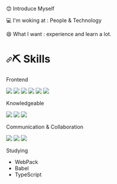 

😊 Introduce Myself

💻 I'm woking at : People & Technology

😄 What I want : experience and learn a lot.

<h1 dir="auto"><a id="user-content-️-skills" class="anchor" aria-hidden="true" href="#️-skills"><svg class="octicon octicon-link" viewBox="0 0 16 16" version="1.1" width="16" height="16" aria-hidden="true"><path fill-rule="evenodd" d="M7.775 3.275a.75.75 0 001.06 1.06l1.25-1.25a2 2 0 112.83 2.83l-2.5 2.5a2 2 0 01-2.83 0 .75.75 0 00-1.06 1.06 3.5 3.5 0 004.95 0l2.5-2.5a3.5 3.5 0 00-4.95-4.95l-1.25 1.25zm-4.69 9.64a2 2 0 010-2.83l2.5-2.5a2 2 0 012.83 0 .75.75 0 001.06-1.06 3.5 3.5 0 00-4.95 0l-2.5 2.5a3.5 3.5 0 004.95 4.95l1.25-1.25a.75.75 0 00-1.06-1.06l-1.25 1.25a2 2 0 01-2.83 0z"></path></svg></a><g-emoji class="g-emoji" alias="pick" fallback-src="https://github.githubassets.com/images/icons/emoji/unicode/26cf.png">⛏️</g-emoji> Skills</h1>

Frontend

 <img src="https://img.shields.io/badge/JavaScript-F7DF1E?style=flat-square&logo=JavaScript&logoColor=white"/></a> <img src="https://img.shields.io/badge/HTML-E34F26?style=flat&logo=HTML5&logoColor=white"/></a> <img src="https://img.shields.io/badge/CSS-1572B6?style=flat&logo=CSS3&logoColor=white"/></a> <img src="https://img.shields.io/badge/React-61DAFB?style=flat&logo=React&logoColor=white"/></a> <img src="https://img.shields.io/badge/Redux-764ABC?style=flat&logo=Redux&logoColor=white"/></a> <img src="https://img.shields.io/badge/StyledComponents-DB7093?style=flat&logo=styledComponents&logoColor=white"/></a>

       

Knowledgeable

<img src="https://img.shields.io/badge/Java-007396?style=flat&logo=Java&logoColor=white"/></a> <img src="https://img.shields.io/badge/MySQL-4479A1?style=flat&logo=MySQL&logoColor=white"/></a> <img src="https://img.shields.io/badge/Spring-6DB33F?style=flat&logo=Spring&logoColor=white"/></a>
 

Communication & Collaboration

<img src="https://img.shields.io/badge/Notion-000000?style=flat&logo=Notion&logoColor=white"/></a> <img src="https://img.shields.io/badge/Slack-4A154B?style=flat&logo=Slack&logoColor=white"/></a> <img src="https://img.shields.io/badge/Redmine-B32024?style=flat&logo=Redmine&logoColor=white"/></a>
 

Studying
- WebPack
- Babel
- TypeScript


